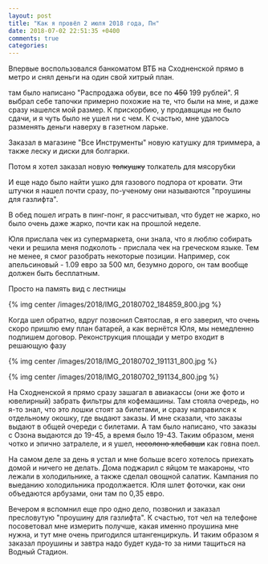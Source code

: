 ```yaml
---
layout: post
title: "Как я провёл 2 июля 2018 года, Пн"
date: 2018-07-02 22:51:35 +0400
comments: true
categories: 
---
```


Впервые воспользовался банкоматом ВТБ на Сходненской прямо в метро и снял деньги на один свой хитрый план.

там было написано "Распродажа обуви, все по ~~450~~ 199 рублей". Я выбрал себе тапочки примерно похожие на те, что были на мне, и даже сразу нашелся мой размер. К прискорбию, у продавщицы не было сдачи, и я чуть было не ушел ни с чем. К счастью, мне удалось разменять деньги наверху в газетном ларьке.

Заказал в магазине "Все Инструменты" новую катушку для триммера, а также леску и диски для болгарки.

Потом я хотел заказал новую ~~толкушку~~ толкатель для мясорубки

И еще надо было найти ушко для газового подпора от кровати. Эти штучки я нашел почти сразу, по-ученому они называются "проушины для газлифта". 

В обед пошел играть в пинг-понг, я рассчитывал, что будет не жарко, но было очень даже жарко, почти как на прошлой неделе.

Юля прислала чек из супермаркета, они знала, что я люблю собирать чеки и решила меня подколоть - прислала чек на греческом языке. Тем не менее, я смог разобрать некоторые позиции. Например, сок апельсиновый - 1.09 евро за 500 мл, безумно дорого, он там вообще должен быть бесплатным.

Просто на память вид с лестницы

{% img center /images/2018/IMG_20180702_184859_800.jpg %}

Когда шел обратно, вдруг позвонил Святослав, я его заверил, что очень скоро пришлю ему план батарей, а как вернётся Юля, мы немедленно подпишем договор. Реконструкция площади у метро входит в решающую фазу

{% img center /images/2018/IMG_20180702_191131_800.jpg %}

{% img center /images/2018/IMG_20180702_191134_800.jpg %}

На Сходненской я прямо сразу зашагал в авиакассы (они же фото и ювелирный) забрать фильтры для кофемашины. Там стояла очередь, но я-то знал, что это лошки стоят за билетами, и сразу направился к отдельному окошку, где выдают заказы. И мне сказали, что заказы выдают в общей очереди с билетами. А там было написано, что заказы с Озона выдаются до 19-45, а время было 19-43. Таким образом, меня чотко и эпично затралеле, и я ушел, ~~несолоно хлебавши~~ как говна поел.

На самом деле за день я устал и мне больше всего хотелось приехать домой и ничего не делать. Дома поджарил с яйцом те макароны, что лежали в холодильнике, а также сделал овощной салатик. Кампания по выеданию холодильника продолжается. Юля шлет фоточки, как они объедаются арбузами, они там по 0,35 евро.

Вечером я вспомнил еще про одно дело, позвонил и заказал пресловутую "проушину для газлифта". К счастью, тот чел на телефоне посоветовал мне измерить получше, какая именно проушина мне нужна, и тут мне очень пригодился штангенциркуль. И таким образом я заказал проушины и завтра надо будет куда-то за ними тащиться на Водный Стадион.